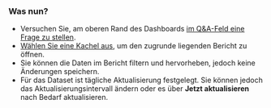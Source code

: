 ### <a name="what-now"></a>Was nun?
* Versuchen Sie, am oberen Rand des Dashboards [im Q&A-Feld eine Frage zu stellen](../consumer/end-user-q-and-a.md).
* [Wählen Sie eine Kachel aus](../consumer/end-user-tiles.md), um den zugrunde liegenden Bericht zu öffnen.
* Sie können die Daten im Bericht filtern und hervorheben, jedoch keine Änderungen speichern.
* Für das Dataset ist tägliche Aktualisierung festgelegt. Sie können jedoch das Aktualisierungsintervall ändern oder es über **Jetzt aktualisieren** nach Bedarf aktualisieren.

